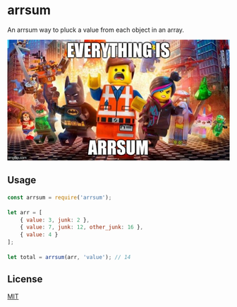 # arrsum

An arrsum way to pluck a value from each object in an array.

![Everything is arrsum](everything-is-arrsum.jpg)

## Usage

```javascript
const arrsum = require('arrsum');

let arr = [
    { value: 3, junk: 2 },
    { value: 7, junk: 12, other_junk: 16 },
    { value: 4 }
];

let total = arrsum(arr, 'value'); // 14
```

## License

[MIT](LICENSE)
